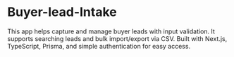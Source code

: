 # Buyer-lead-Intake
This app helps capture and manage buyer leads with input validation. It supports searching leads and bulk import/export via CSV. Built with Next.js, TypeScript, Prisma, and simple authentication for easy access.
